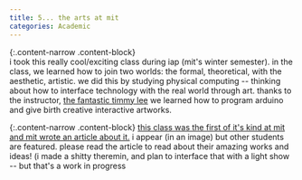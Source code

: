 ```yaml
---                                                                                                                                                                                                                             
title: 5... the arts at mit                                                                                                                                                                                                   
categories: Academic
---
```

                                                                                                                                                                                                                                
{:.content-narrow .content-block}                                                                                                                                                                                               
i took this really cool/exciting class during iap (mit's winter semester). in the class, we learned how to join two worlds: the formal, theoretical, with the aesthetic, artistic. we did this by studying physical computing -- thinking about how to interface technology with the real world through art. thanks to the instructor, [the fantastic timmy lee](https://timmyhlee.com) we learned how to program arduino and give birth creative interactive artworks.

{:.content-narrow .content-block}
[this class was the first of it's kind at mit and mit wrote an article about it.](https://arts.mit.edu/computing-through-art/) i appear (in an image) but other students are featured. please read the article to read about their amazing works and ideas! (i made a shitty theremin, and plan to interface that with a light show -- but that's a work in progress


                                                                                                                                                                                                                                
